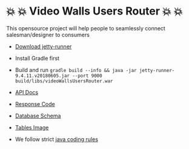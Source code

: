 :boom: :boom: Video Walls Users Router :boom: :boom:
=

This opensource project will help people to seamlessly connect salesman/designer to consumers 
* [Download jetty-runner](http://repo1.maven.org/maven2/org/eclipse/jetty/jetty-runner/9.1.0.M0/jetty-runner-9.4.10.M0.jar)

* Install Gradle first
 
* Build and run `gradle build --info && java -jar jetty-runner-9.4.11.v20180605.jar --port 9000 build/libs/videoWallsUsersRouter.war`

* [API Docs](https://documenter.getpostman.com/view/4519932/RWEdtLJN)

* [Response Code](https://docs.google.com/spreadsheets/d/e/2PACX-1vRQBYAwqRdtrRPNgMN4ZeUYUMym8-FeVYYL6zJeYjdwAjQSqQx0roVnCqarF8hSL3pSt8dRo14IkxOE/pubhtml)

* [Database Schema](https://docs.google.com/spreadsheets/d/e/2PACX-1vTLQpOj_NTl8DtybGgoKZNP6KBnLKP7pnIqvQiH3-BvmNVBdFVlEKnHQOB60ldtfgSb9cvOcqiyW4NR/pubhtml)

* [Tables Image](https://image.ibb.co/n2uZVJ/Whats_App_Image_2018_06_12_at_13_24_17.jpg)

* We follow strict [java coding rules](https://github.com/RocketChat/java-code-styles/blob/master/CODING_STYLE.md)